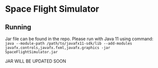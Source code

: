 # Space Flight Simulator

## Running
Jar file can be found in the repo. Please run with Java 11 using command:
```java --module-path /path/to/javafx11-sdk/lib --add-modules javafx.controls,javafx.fxml,javafx.graphics -jar SpaceFlightSimulator.jar```

JAR WILL BE UPDATED SOON

